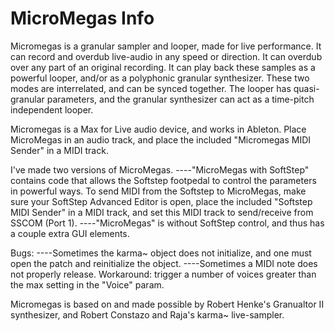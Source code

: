 # MicroMegas Info
Micromegas is a granular sampler and looper, made for live performance.
It can record and overdub live-audio in any speed or direction. It can overdub over any part of an original recording.
It can play back these samples as a powerful looper, and/or as a polyphonic granular synthesizer. 
These two modes are interrelated, and can be synced together.
The looper has quasi-granular parameters, and the granular synthesizer can act as a time-pitch independent looper.

Micromegas is a Max for Live audio device, and works in Ableton. 
Place MicroMegas in an audio track, and place the included "Micromegas MIDI Sender" in a MIDI track.

I've made two versions of MicroMegas. 
----"MicroMegas with SoftStep" contains code that allows the Softstep footpedal to control the parameters in powerful ways.
To send MIDI from the Softstep to MicroMegas, make sure your SoftStep Advanced Editor is open, place the included "Softstep MIDI Sender" in a MIDI track, and set this MIDI track to send/receive from SSCOM (Port 1).
----"MicroMegas" is without SoftStep control, and thus has a couple extra GUI elements.


Bugs:
----Sometimes the karma~ object does not initialize, and one must open the patch and reinitialize the object.
----Sometimes a MIDI note does not properly release. Workaround: trigger a number of voices greater than the max setting in the "Voice" param.

Micromegas is based on and made possible by Robert Henke's Granualtor II synthesizer, and Robert Constazo and Raja's karma~ live-sampler.
